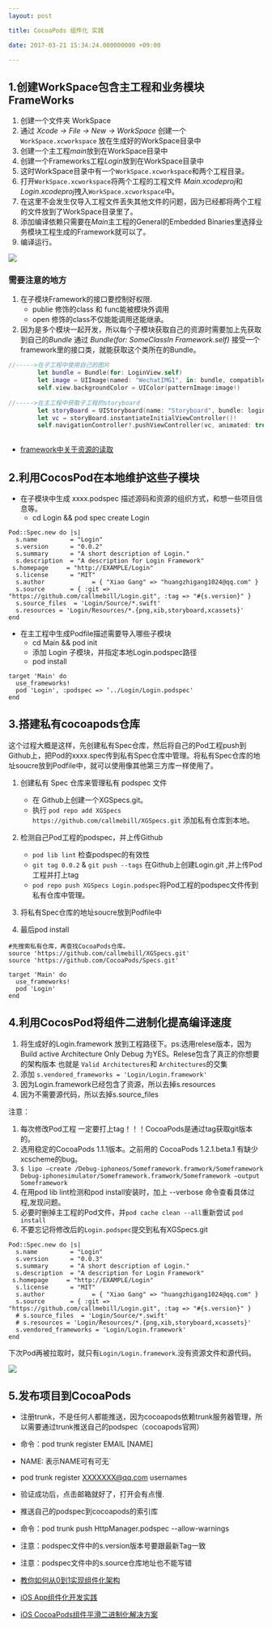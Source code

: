 ```yaml
---
layout: post

title: CocoaPods 组件化 实践

date: 2017-03-21 15:34:24.000000000 +09:00

---
```


## 1.创建WorkSpace包含主工程和业务模块FrameWorks

1. 创建一个文件夹 WorkSpace 
2. 通过 *Xcode -> File -> New -> WorkSpace* 创建一个 `WorkSpace.xcworkspace` 放在生成好的WorkSpace目录中
3. 创建一个主工程*main*放到在WorkSpace目录中
4. 创建一个Frameworks工程*Login*放到在WorkSpace目录中
5. 这时WorkSpace目录中有一个`WorkSpace.xcworkspace`和两个工程目录。
6. 打开`WorkSpace.xcworkspace`将两个工程的工程文件 *Main.xcodeproj*和*Login.xcodeproj*拽入`WorkSpace.xcworkspace`中。
7. 在这里不会发生仅导入工程文件丢失其他文件的问题，因为已经都将两个工程的文件放到了WorkSpace目录里了。
8. 添加编译依赖只需要在*Main*主工程的General的Embedded Binaries里选择业务模块工程生成的Framework就可以了。
9. 编译运行。

![](/assets/images/WX20170322-153706@2x.png)

### 需要注意的地方

1. 在子模块Framework的接口要控制好权限.
	+ publie 修饰的class 和 func能被模块外调用 
	+ open 修饰的class不仅能能调用还能继承。
2. 因为是多个模块一起开发，所以每个子模块获取自己的资源时需要加上先获取到自己的*Bundle* 通过 *Bundle(for: SomeClassIn Framework.self)* 接受一个framework里的接口类，就能获取这个类所在的Bundle。

```Swift
//----->在子工程中使用自己的图片
        let bundle = Bundle(for: LoginView.self)
        let image = UIImage(named: "WechatIMG1", in: bundle, compatibleWith: nil )        
        self.view.backgroundColor = UIColor(patternImage:image!)
        
//----->在主工程中获取子工程的storyboard
        let storyBoard = UIStoryboard(name: "Storyboard", bundle: loginBundle)
        let vc = storyBoard.instantiateInitialViewController()!
        self.navigationController?.pushViewController(vc, animated: true)
 
```
+ [framework中关于资源的读取](http://www.jianshu.com/p/3549984315bf)

## 2.利用CocosPod在本地维护这些子模块

+ 在子模块中生成 xxxx.podspec 描述源码和资源的组织方式，和想一些项目信息等。
	+ cd Login && pod spec create Login

```
Pod::Spec.new do |s|
  s.name         = "Login"
  s.version      = "0.0.2"
  s.summary      = "A short description of Login."
  s.description  = "A description for Login Framework"
 s.homepage     = "http://EXAMPLE/Login"
  s.license      = "MIT"
  s.author             = { "Xiao Gang" => "huangzhigang1024@qq.com" }
  s.source       = { :git => "https://github.com/callmebill/Login.git", :tag => "#{s.version}" }
  s.source_files  = 'Login/Source/*.swift'
  s.resources = 'Login/Resources/*.{png,xib,storyboard,xcassets}'
end
```

+ 在主工程中生成Podfile描述需要导入哪些子模块
	+ cd Main && pod init
	+ 添加 Login 子模块，并指定本地Login.podspec路径
	+ pod install 

```
target 'Main' do
  use_frameworks!
  pod 'Login', :podspec => ‘../Login/Login.podspec'  
end

```
	
## 3.搭建私有cocoapods仓库

这个过程大概是这样，先创建私有Spec仓库，然后将自己的Pod工程push到Github上，把Pod的xxxx.spec传到私有Spec仓库中管理。将私有Spec仓库的地址soucre放到Podfile中，就可以使用像其他第三方库一样使用了。

1. 创建私有 Spec 仓库来管理私有 podspec 文件
	+ 在 Github上创建一个XGSpecs.git。
	+ 执行 `pod repo add XGSpecs https://github.com/callmebill/XGSpecs.git` 添加私有仓库到本地。
	
2. 检测自己Pod工程的podspec，并上传Github
	+ `pod lib lint` 检查podspec的有效性
	+ `git tag 0.0.2` & `git push --tags` 在Github上创建Login.git ,并上传Pod工程并打上tag 
	+ `pod repo push XGSpecs Login.podspec`将Pod工程的podspec文件传到私有仓库中管理。

3. 将私有Spec仓库的地址soucre放到Podfile中
4. 最后pod install

```
#先搜索私有仓库，再查找CocoaPods仓库。
source 'https://github.com/callmebill/XGSpecs.git' 
source 'https://github.com/CocoaPods/Specs.git'

target 'Main' do
  use_frameworks!
  pod 'Login' 
end
```

## 4.利用CocosPod将组件二进制化提高编译速度

1. 将生成好的Login.framework 放到工程路径下。ps:选用relese版本，因为Build active Architecture Only Debug 为YES。Relese包含了真正的你想要的架构版本 也就是 `Valid Architectures`和 `Architectures`的交集
2. 添加 `s.vendored_frameworks = 'Login/Login.framework'`
3. 因为Login.framework已经包含了资源，所以去掉s.resources
4. 因为不需要源代码，所以去掉s.source_files

注意：

1. 每次修改Pod工程 一定要打上tag！！！CocoaPods是通过tag获取git版本的。
2. 选用稳定的CocoaPods 1.1.1版本。之前用的 CocoaPods 1.2.1.beta.1 有缺少xcscheme的bug。
3. `$ lipo –create /Debug-iphoneos/Someframework.framwork/Someframework Debug-iphonesimulator/Someframework.framwork/Someframework –output Someframework`
4. 在用pod lib lint检测和pod install安装时，加上 --verbose 命令查看具体过程,发现问题。
5. 必要时删掉主工程的Pod文件，并`pod cache clean --all`重新尝试 `pod install`
6. 不要忘记将修改后的`Login.podspec`提交到私有XGSpecs.git

```
Pod::Spec.new do |s|
  s.name         = "Login"
  s.version      = "0.0.3"
  s.summary      = "A short description of Login."
  s.description  = "A description for Login Framework"
 s.homepage     = "http://EXAMPLE/Login"
  s.license      = "MIT"
  s.author             = { "Xiao Gang" => "huangzhigang1024@qq.com" }
  s.source       = { :git => "https://github.com/callmebill/Login.git", :tag => "#{s.version}" }
  # s.source_files  = 'Login/Source/*.swift'
  # s.resources = 'Login/Resources/*.{png,xib,storyboard,xcassets}'
  s.vendored_frameworks = 'Login/Login.framework'
end
```
下次Pod再被拉取时，就只有`Login/Login.framework`.没有资源文件和源代码。

![](/assets/images/WX20170324-120831@2x.png)

## 5.发布项目到CocoaPods

+ 注册trunk，不是任何人都能推送，因为cocoapods依赖trunk服务器管理，所以需要通过trunk推送自己的podspec（cocoapods官网）
+ 命令：pod trunk register EMAIL [NAME]
+ NAME: 表示NAME可有可无`
+ pod trunk register XXXXXXX@qq.com usernames
+ 验证成功后，点击邮箱就好了，打开会有点慢.
+ 推送自己的podspec到cocoapods的索引库
+ 命令：pod trunk push HttpManager.podspec --allow-warnings
+ 注意：podspec文件中的s.version版本号要跟最新Tag一致
+ 注意：podspec文件中的s.source仓库地址也不能写错

+ [教你如何从0到1实现组件化架构](http://www.jianshu.com/p/7b4667cde80b)
+ [iOS App组件化开发实践](http://www.yiqixiabigao.com/yin-ke-kong-gu-iosman-man-zu-jian-hua-kai-fa-zhi-lu/)
+ [iOS CocoaPods组件平滑二进制化解决方案](http://www.yiqixiabigao.com/ios-cocoapodszu-jian-ping-hua-er-jin-zhi-hua-fang-an-ji-xiang-xi-jiao-cheng/)
